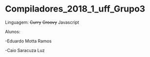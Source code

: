 # Compiladores_2018_1_uff_Grupo3

Linguagem: <del>Curry</del> <del>Groovy</del> Javascript

Alunos: 

-Eduardo Motta Ramos

-Caio Saracuza Luz
